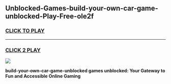 
## Unblocked-Games-build-your-own-car-game-unblocked-Play-Free-ole2f
<h3>
<a href="https://premium76.site?title=build-your-own-car-game-unblocked&ref=23A">CLICK TO PLAY</a></h3>
<hr>

<h3>
<a href="https://premium76.site?title=build-your-own-car-game-unblocked&ref=23A">CLICK 2 PLAY</a>
  
</h3>

<a href="https://premium76.site?title=build-your-own-car-game-unblocked&ref=23A"><img src="https://clearcache.store/games.png"></a>


**build-your-own-car-game-unblocked games unblocked: Your Gateway to Fun and Accessible Online Gaming**
